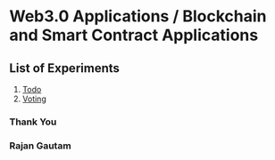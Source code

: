 # Web3.0 Applications / Blockchain and Smart Contract Applications

## List of Experiments

1. [Todo](https://github.com/rgautam320/Web3.0-Projects/tree/master/Todo)
2. [Voting](https://github.com/rgautam320/Web3.0-Projects/tree/master/Voting)

### Thank You

### Rajan Gautam
